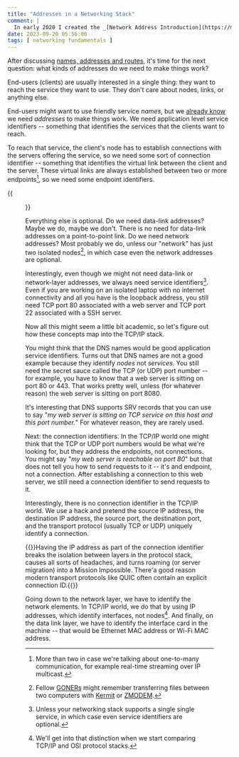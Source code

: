 ```yaml
---
title: "Addresses in a Networking Stack"
comment: |
  In early 2020 I created the _[Network Address Introduction](https://my.ipspace.net/bin/get/Net101/NA1.1%20-%20Network%20Addressing%20Introduction.mp4?doccode=Net101)_ video as part of the _[How Networks Really Work webinar](https://www.ipspace.net/How_Networks_Really_Work)_. This blog post is an edited transcript of the second part of that video.
date: 2023-09-20 05:56:00
tags: [ networking fundamentals ]
---
```

After discussing [names, addresses and routes](/2023/09/names-addresses-routes.html), it's time for the next question: what kinds of addresses do we need to make things work?

End-users (clients) are usually interested in a single thing: they want to reach the service they want to use. They don't care about nodes, links, or anything else.

End-users might want to use friendly service *names*, but we [already know](/2023/09/names-addresses-routes.html) we need *addresses* to make things work. We need application level service identifiers -- something that identifies the services that the clients want to reach.
<!--more-->
To reach that service, the client's node has to establish connections with the servers offering the service, so we need some sort of connection identifier -- something that identifies the virtual link between the client and the server. These virtual links are always established between two or more endpoints[^MTO], so we need some endpoint identifiers. 

[^MTO]: More than two in case we're talking about one-to-many communication, for example real-time streaming over IP multicast.

{{<figure src="/2023/09/stack-addressing.png">}}

Everything else is optional. Do we need data-link addresses? Maybe we do, maybe we don't. There is no need for data-link addresses on a point-to-point link. Do we need network addresses? Most probably we do, unless our "network" has just two isolated nodes[^KM], in which case even the network addresses are optional.

[^KM]: Fellow [GONERs](https://etherealmind.com/network-dictionary-goners/) might remember transferring files between two computers with [Kermit](https://en.wikipedia.org/wiki/Kermit_(protocol)) or [ZMODEM](https://en.wikipedia.org/wiki/ZMODEM).

Interestingly, even though we might not need data-link or network-layer addresses, we always need service identifiers[^SS]. Even if you are working on an isolated laptop with no internet connectivity and all you have is the loopback address, you still need TCP port 80 associated with a web server and TCP port 22 associated with a SSH server. 

[^SS]: Unless your networking stack supports a single single service, in which case even service identifiers are optional.

Now all this might seem a little bit academic, so let's figure out how these concepts map into the TCP/IP stack.

You might think that the DNS names would be good application service identifiers. Turns out that DNS names are not a good example because they identify *nodes* not *services*. You still need the secret sauce called the TCP (or UDP) port number -- for example, you have to know that a web server is sitting on port 80 or 443. That works pretty well, unless (for whatever reason) the web server is sitting on port 8080. 

It's interesting that DNS supports SRV records that you can use to say "_my web server is sitting on TCP service on this host and this port number._" For whatever reason, they are rarely used.

Next: the connection identifiers. In the TCP/IP world one might think that the TCP or UDP port numbers would be what we're looking for, but they address the endpoints, not connections. You might say "_my web server is reachable on port 80_" but that does not tell you how to send requests to it -- it's and endpoint, not a connection. After establishing a connection to this web server, we still need a connection identifier to send requests to it.

Interestingly, there is no connection identifier in the TCP/IP world. We use a hack and pretend the source IP address, the destination IP address, the source port, the destination port, and the transport protocol (usually TCP or UDP) uniquely identify a connection.

{{<note>}}Having the IP address as part of the connection identifier breaks the isolation between layers in the protocol stack, causes all sorts of headaches, and turns roaming (or server migration) into a Mission Impossible. There'a good reason modern transport protocols like QUIC often contain an explicit connection ID.{{</note>}}

Going down to the network layer, we have to identify the network elements. In TCP/IP world, we do that by using IP addresses, which identify interfaces, not nodes[^OSI]. And finally, on the data link layer, we have to identify the interface card in the machine -- that would be Ethernet MAC address or Wi-Fi MAC address.

[^OSI]: We'll get into that distinction when we start comparing TCP/IP and OSI protocol stacks.
